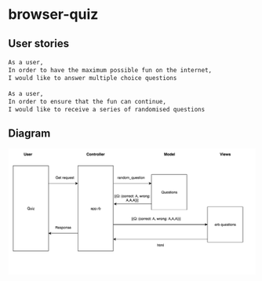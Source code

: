 # browser-quiz

User stories
---
```
As a user,
In order to have the maximum possible fun on the internet,
I would like to answer multiple choice questions

As a user,
In order to ensure that the fun can continue,
I would like to receive a series of randomised questions
```

Diagram
---
![Diagram](./assets/Diagram.png)
